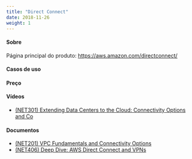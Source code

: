 ```yaml
---
title: "Direct Connect"
date: 2018-11-26
weight: 1
---
```

#### Sobre

Página principal do produto: https://aws.amazon.com/directconnect/

#### Casos de uso

#### Preço

#### Vídeos
- [(NET301) Extending Data Centers to the Cloud: Connectivity Options and Co](https://youtu.be/lN2RybC9Vbk)

#### Documentos
- [(NET201) VPC Fundamentals and Connectivity Options](https://aws-crm.my.salesforce.com/sfc/#version?selectedDocumentId=06938000001xz7v)
- [(NET406) Deep Dive: AWS Direct Connect and VPNs](https://aws-crm.my.salesforce.com/sfc/#version?selectedDocumentId=06938000001xzfl)



